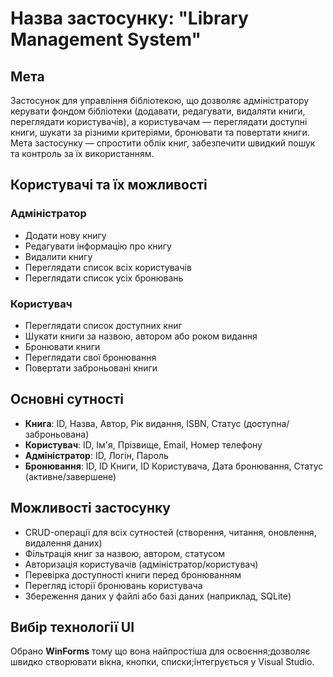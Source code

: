 # Назва застосунку: "Library Management System"

## Мета
Застосунок для управління бібліотекою, що дозволяє адміністратору керувати фондом бібліотеки (додавати, редагувати, видаляти книги, переглядати користувачів), а користувачам — переглядати доступні книги, шукати за різними критеріями, бронювати та повертати книги.  
Мета застосунку — спростити облік книг, забезпечити швидкий пошук та контроль за їх використанням.

## Користувачі та їх можливості
### **Адміністратор**
  - Додати нову книгу
  - Редагувати інформацію про книгу
  - Видалити книгу
  - Переглядати список всіх користувачів
  - Переглядати список усіх бронювань
### **Користувач**
  - Переглядати список доступних книг
  - Шукати книги за назвою, автором або роком видання
  - Бронювати книги
  - Переглядати свої бронювання
  - Повертати заброньовані книги

## Основні сутності
- **Книга**: ID, Назва, Автор, Рік видання, ISBN, Статус (доступна/заброньована)
- **Користувач**: ID, Ім'я, Прізвище, Email, Номер телефону
- **Адміністратор**: ID, Логін, Пароль
- **Бронювання**: ID, ID Книги, ID Користувача, Дата бронювання, Статус (активне/завершене)

## Можливості застосунку
- CRUD-операції для всіх сутностей (створення, читання, оновлення, видалення даних)
- Фільтрація книг за назвою, автором, статусом
- Авторизація користувачів (адміністратор/користувач)
- Перевірка доступності книги перед бронюванням
- Перегляд історії бронювань користувача
- Збереження даних у файлі або базі даних (наприклад, SQLite)

## Вибір технології UI
Обрано **WinForms** тому що вона найпростіша для освоєння;дозволяє швидко створювати вікна, кнопки, списки;інтегрується у Visual Studio.
